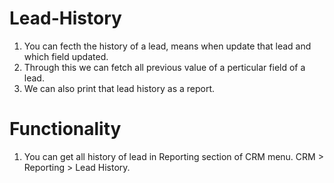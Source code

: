 # Lead-History

1. You can fecth the history of a lead, means when update that lead and which field updated.
2. Through this we can fetch all previous value of a perticular field of a lead.
3. We can also print that lead history as a report.

Functionality
==============
1. You can get all history of lead in Reporting section of CRM menu.
CRM > Reporting > Lead History.
